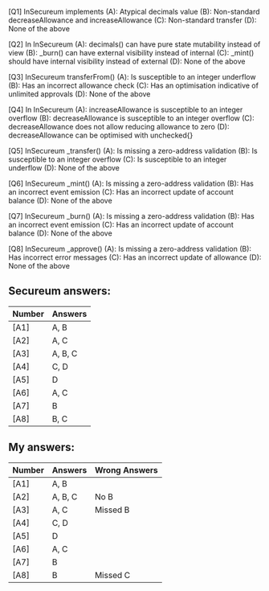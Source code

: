 [Q1] InSecureum implements
(A): Atypical decimals value
(B): Non-standard decreaseAllowance and increaseAllowance
(C): Non-standard transfer
(D): None of the above

[Q2] In InSecureum
(A): decimals() can have pure state mutability instead of view
(B): _burn() can have external visibility instead of internal
(C): _mint() should have internal visibility instead of external
(D): None of the above

[Q3] InSecureum transferFrom()
(A): Is susceptible to an integer underflow
(B): Has an incorrect allowance check
(C): Has an optimisation indicative of unlimited approvals
(D): None of the above

[Q4] In InSecureum
(A): increaseAllowance is susceptible to an integer overflow
(B): decreaseAllowance is susceptible to an integer overflow
(C): decreaseAllowance does not allow reducing allowance to zero
(D): decreaseAllowance can be optimised with unchecked{}

[Q5] InSecureum _transfer()
(A): Is missing a zero-address validation
(B): Is susceptible to an integer overflow
(C): Is susceptible to an integer underflow
(D): None of the above

[Q6] InSecureum _mint()
(A): Is missing a zero-address validation
(B): Has an incorrect event emission
(C): Has an incorrect update of account balance
(D): None of the above

[Q7] InSecureum _burn()
(A): Is missing a zero-address validation
(B): Has an incorrect event emission
(C): Has an incorrect update of account balance
(D): None of the above

[Q8] InSecureum _approve()
(A): Is missing a zero-address validation
(B): Has incorrect error messages
(C): Has an incorrect update of allowance
(D): None of the above

Secureum answers:
-----------------

| Number | Answers       |
|--------|---------------|
| [A1]   | A, B          |
| [A2]   | A, C          |
| [A3]   | A, B, C       |
| [A4]   | C, D          |
| [A5]   | D             |
| [A6]   | A, C          |
| [A7]   | B             |
| [A8]   | B, C          |

My answers:
-----------

| Number | Answers       | Wrong Answers |
|--------|---------------|---------------|
| [A1]   | A, B          |               |
| [A2]   | A, B, C       | No B          |
| [A3]   | A, C          | Missed B      |
| [A4]   | C, D          |               |
| [A5]   | D             |               |
| [A6]   | A, C          |               |
| [A7]   | B             |               |
| [A8]   | B             | Missed C      |
